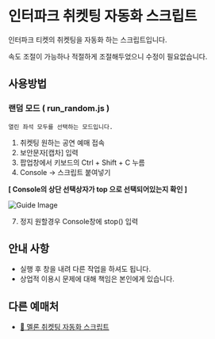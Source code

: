 # 인터파크 취켓팅 자동화 스크립트

인터파크 티켓의 취켓팅을 자동화 하는 스크립트입니다.

속도 조절이 가능하나 적절하게 조절해두었으니 수정이 필요없습니다.

## 사용방법
### 랜덤 모드 ( run_random.js )
``` 열린 좌석 모두를 선택하는 모드입니다. ```
1. 취켓팅 원하는 공연 예매 접속
2. 보안문자[캡차] 입력
4. 팝업창에서 키보드의 Ctrl + Shift + C 누름
5. Console -> 스크립트 붙여넣기
   
__[ Console의 상단 선택상자가 top 으로 선택되어있는지 확인 ]__

![Guide Image](https://github.com/KnifeLemon/interpark-cancel-ticketing-auto/blob/master/guide_1.png?raw=true "Guide Image")

7. 정지 원할경우 Console창에 stop() 입력

## 안내 사항
- 실행 후 창을 내려 다른 작업을 하셔도 됩니다.
- 상업적 이용시 문제에 대해 책임은 본인에게 있습니다.

## 다른 예매처
- [🍈 멜론 취켓팅 자동화 스크립트](https://github.com/KnifeLemon/melon-cancel-ticketing-auto)
